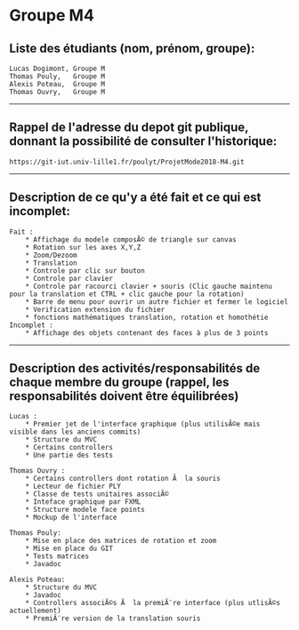 Groupe M4
=========


## Liste des étudiants (nom, prénom, groupe):
    Lucas Dogimont, Groupe M
    Thomas Pouly,   Groupe M
    Alexis Poteau,  Groupe M
    Thomas Ouvry,   Groupe M

---

## Rappel de l'adresse du depot git publique, donnant la possibilité de consulter l'historique:
    https://git-iut.univ-lille1.fr/poulyt/ProjetMode2018-M4.git

---

## Description de ce qu'y a été fait et ce qui est incomplet:
    Fait :
        * Affichage du modele composÃ© de triangle sur canvas
        * Rotation sur les axes X,Y,Z
        * Zoom/Dezoom
        * Translation
        * Controle par clic sur bouton
        * Controle par clavier
        * Controle par racourci clavier + souris (Clic gauche maintenu pour la translation et CTRL + clic gauche pour la rotation) 
        * Barre de menu pour ouvrir un autre fichier et fermer le logiciel
        * Verification extension du fichier
        * fonctions mathématiques translation, rotation et homothétie
    Incomplet :
        * Affichage des objets contenant des faces à plus de 3 points
        
---

## Description des activités/responsabilités de chaque membre du groupe (rappel, les responsabilités doivent être équilibrées)
    Lucas :
        * Premier jet de l'interface graphique (plus utilisÃ©e mais visible dans les anciens commits)
        * Structure du MVC
        * Certains controllers
        * Une partie des tests

    Thomas Ouvry :
        * Certains controllers dont rotation Ã  la souris
        * Lecteur de fichier PLY
        * Classe de tests unitaires associÃ©
        * Inteface graphique par FXML
        * Structure modele face points
        * Mockup de l'interface

    Thomas Pouly:
        * Mise en place des matrices de rotation et zoom
        * Mise en place du GIT
        * Tests matrices
        * Javadoc

    Alexis Poteau:
        * Structure du MVC
        * Javadoc
        * Controllers associÃ©s Ã  la premiÃ¨re interface (plus utlisÃ©s actuellement)
        * PremiÃ¨re version de la translation souris